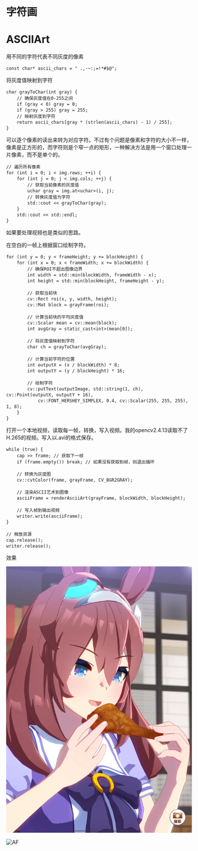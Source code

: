 # 字符画
# ASCIIArt

用不同的字符代表不同灰度的像素
  
    const char* ascii_chars = " .,-~:;=!*#$@";

将灰度值映射到字符

    char grayToChar(int gray) {
        // 确保灰度值在0-255之间
        if (gray < 0) gray = 0;
        if (gray > 255) gray = 255;
        // 映射灰度到字符
        return ascii_chars[gray * (strlen(ascii_chars) - 1) / 255];
    }

可以逐个像素的读出来转为对应字符。不过有个问题是像素和字符的大小不一样，像素是正方形的，而字符则是个窄一点的矩形，一种解决方法是用一个窗口处理一片像素，而不是单个的。

    // 遍历所有像素
    for (int i = 0; i < img.rows; ++i) {
        for (int j = 0; j < img.cols; ++j) {
            // 获取当前像素的灰度值
            uchar gray = img.at<uchar>(i, j);
            // 转换灰度值为字符
            std::cout << grayToChar(gray);
        }
        std::cout << std::endl;
    }

如果要处理视频也是类似的思路。

在空白的一帧上根据窗口绘制字符。

    for (int y = 0; y < frameHeight; y += blockHeight) {
        for (int x = 0; x < frameWidth; x += blockWidth) {
            // 确保ROI不超出图像边界
            int width = std::min(blockWidth, frameWidth - x);
            int height = std::min(blockHeight, frameHeight - y);

            // 获取当前块
            cv::Rect roi(x, y, width, height);
            cv::Mat block = grayFrame(roi);

            // 计算当前块的平均灰度值
            cv::Scalar mean = cv::mean(block);
            int avgGray = static_cast<int>(mean[0]);

            // 将灰度值映射到字符
            char ch = grayToChar(avgGray);

            // 计算当前字符的位置
            int outputX = (x / blockWidth) * 8;
            int outputY = (y / blockHeight) * 16;

            // 绘制字符
            cv::putText(outputImage, std::string(1, ch), cv::Point(outputX, outputY + 16),
                cv::FONT_HERSHEY_SIMPLEX, 0.4, cv::Scalar(255, 255, 255), 1, 8);
        }
    }


打开一个本地视频，读取每一帧，转换，写入视频。我的opencv2.4.13读取不了H.265的视频。写入以.avi的格式保存。

    while (true) {
        cap >> frame; // 获取下一帧
        if (frame.empty()) break; // 如果没有获取到帧，则退出循环

        // 转换为灰度图
        cv::cvtColor(frame, grayFrame, CV_BGR2GRAY);

        // 渲染ASCII艺术到图像
        asciiFrame = renderAsciiArt(grayFrame, blockWidth, blockHeight);

        // 写入帧到输出视频
        writer.write(asciiFrame);
    }

    // 释放资源
    cap.release();
    writer.release();

效果

![BF](https://github.com/quantumxiaol/OpenMP-Learning/blob/main/png/ASCIIArt1.jpg)

![AF](https://github.com/quantumxiaol/OpenMP-Learning/blob/main/png/ASCIIArt2.jpg)
